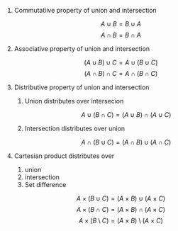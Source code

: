 1. Commutatiive property of union and intersection

   $$ A \cup B = B \cup A  $$
   $$ A \cap B = B \cap A  $$

2. Associative property of union and intersection

   $$ (A \cup B) \cup C = A \cup (B \cup C) $$
   $$ (A \cap B) \cap C = A \cap (B \cap C) $$

3. Distributive property of union and intersection

   1. Union distributes over intersecion

      $$ A \cup (B \cap C) = (A \cup B) \cap (A \cup C) $$
    
   2. Intersection distributes over union

      $$ A \cap (B \cup C) = (A \cap B) \cup (A \cap C) $$

4. Cartesian product distributes over 

   1. union 
   2. intersection
   3. Set difference

   $$ A \times (B \cup C) = (A \times B) \cup (A \times C) $$ 
   $$ A \times (B \cap C) = (A \times B) \cap (A \times C) $$ 
   $$ A \times (B \setminus C) = (A \times B) \setminus (A \times C) $$
